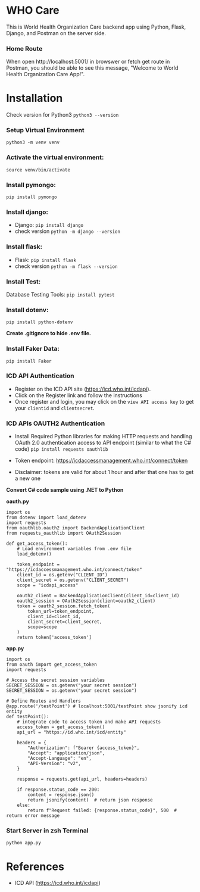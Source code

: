 # WHO Care 

This is World Health Organization Care backend app using Python, Flask, Django, and Postman on the server side. 

### Home Route
When open http://localhost:5001/ in browswer or fetch get route in Postman, you should be able to see this message, "Welcome to World Health Organization Care App!".

# Installation 

Check version for Python3 `python3 --version`

### Setup Virtual Environment 
`python3 -m venv venv`

### Activate the virtual environment:
`source venv/bin/activate`

### Install pymongo:
`pip install pymongo`

### Install django:
- Django: `pip install django` 
- check version `python -m django --version`

### Install flask:
- Flask: `pip install flask` 
- check version `python -m flask --version`

### Install Test:
Database Testing Tools: `pip install pytest`

### Install dotenv:
`pip install python-dotenv`

**Create .gitignore to hide .env file.**

### Install Faker Data: 
`pip install Faker`

### ICD API Authentication
- Register on the ICD API site (https://icd.who.int/icdapi).
- Click on the Register link and follow the instructions
- Once register and login, you may click on the `view API access key` to get your `clientid` and `clientsecret`. 

### ICD APIs OAUTH2 Authentication 
- Install Required Python libraries for making HTTP requests and handling OAuth 2.0 authentication access to API endpoint (similar to what the C# code) `pip install requests oauthlib`

- Token endpoint: https://icdaccessmanagement.who.int/connect/token 
- Disclaimer: tokens are valid for about 1 hour and after that one has to get a new one

**Convert C# code sample using .NET to Python**

**oauth.py**
```
import os
from dotenv import load_dotenv
import requests 
from oauthlib.oauth2 import BackendApplicationClient
from requests_oauthlib import OAuth2Session

def get_access_token():
    # Load environment variables from .env file
    load_dotenv()

    token_endpoint = "https://icdaccessmanagement.who.int/connect/token"
    client_id = os.getenv("CLIENT_ID")
    client_secret = os.getenv("CLIENT_SECRET")
    scope = "icdapi_access"

    oauth2_client = BackendApplicationClient(client_id=client_id)
    oauth2_session = OAuth2Session(client=oauth2_client)
    token = oauth2_session.fetch_token(
        token_url=token_endpoint,
        client_id=client_id,
        client_secret=client_secret,
        scope=scope
    )
    return token['access_token']  
```

**app.py**
```
import os
from oauth import get_access_token
import requests

# Access the secret session variables 
SECRET_SESSION = os.getenv("your secret session")
SECRET_SESSION = os.getenv("your secret session")

# Define Routes and Handlers
@app.route('/testPoint') # localhost:5001/testPoint show jsonify icd entity 
def testPoint():
    # integrate code to access token and make API requests
    access_token = get_access_token()
    api_url = "https://id.who.int/icd/entity"

    headers = {
        "Authorization": f"Bearer {access_token}",
        "Accept": "application/json",
        "Accept-Language": "en",
        "API-Version": "v2",
    }

    response = requests.get(api_url, headers=headers)

    if response.status_code == 200:
        content = response.json()
        return jsonify(content)  # return json response
    else:
        return f"Request failed: {response.status_code}", 500  # return error message
```

### Start Server in zsh Terminal 
`python app.py`

# References 
- ICD API (https://icd.who.int/icdapi)